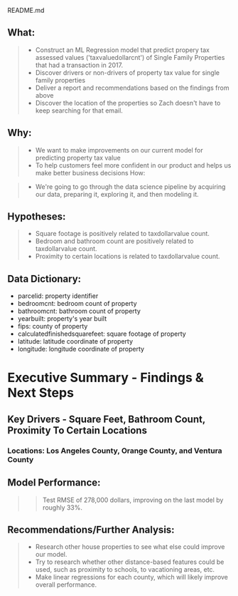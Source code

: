 README.md

## What:

> * Construct an ML Regression model that predict propery tax assessed values ('taxvaluedollarcnt') of Single Family Properties that had a transaction in 2017.
> * Discover drivers or non-drivers of property tax value for single family properties
> * Deliver a report and recommendations based on the findings from above
> * Discover the location of the properties so Zach doesn't have to keep searching for that email.


## Why:

> * We want to make improvements on our current model for predicting property tax value
> * To help customers feel more confident in our product and helps us make better business decisions
How:

> * We're going to go through the data science pipeline by acquiring our data, preparing it, exploring it, and then modeling it.


## Hypotheses:

> * Square footage is positively related to taxdollarvalue count.
> * Bedroom and bathroom count are positively related to taxdollarvalue count.
> * Proximity to certain locations is related to taxdollarvalue count.


## Data Dictionary:

* parcelid: property identifier
* bedroomcnt: bedroom count of property
* bathroomcnt: bathroom count of property
* yearbuilt: property's year built
* fips: county of property
* calculatedfinishedsquarefeet: square footage of property
* latitude: latitude coordinate of property
* longitude: longitude coordinate of property


# Executive Summary - Findings & Next Steps

## Key Drivers - Square Feet, Bathroom Count, Proximity To Certain Locations

### Locations: Los Angeles County, Orange County, and Ventura County

## Model Performance:

>> Test RMSE of 278,000 dollars, improving on the last model by roughly 33%.

## Recommendations/Further Analysis:

> * Research other house properties to see what else could improve our model.
> * Try to research whether other distance-based features could be used, such as proximity to schools, to vacationing areas, etc.
> * Make linear regressions for each county, which will likely improve overall performance.